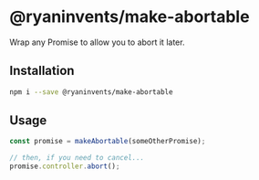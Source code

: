# @ryaninvents/make-abortable

Wrap any Promise to allow you to abort it later.

## Installation

```bash
npm i --save @ryaninvents/make-abortable
```

## Usage

```js
const promise = makeAbortable(someOtherPromise);

// then, if you need to cancel...
promise.controller.abort();
```
